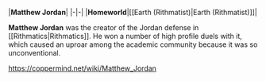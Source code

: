 |**Matthew Jordan**|
|-|-|
|**Homeworld**|[[Earth (Rithmatist)\|Earth (Rithmatist)]]|

**Matthew Jordan** was the creator of the Jordan defense in [[Rithmatics\|Rithmatics]]. He won a number of high profile duels with it, which caused an uproar among the academic community because it was so unconventional.



https://coppermind.net/wiki/Matthew_Jordan